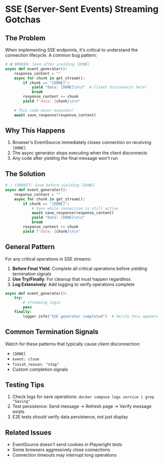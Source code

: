 # SSE (Server-Sent Events) Streaming Gotchas

## The Problem

When implementing SSE endpoints, it's critical to understand the connection lifecycle. A common bug pattern:

```python
# ❌ BROKEN: Save after yielding [DONE]
async def event_generator():
    response_content = ""
    async for chunk in get_stream():
        if chunk == "[DONE]":
            yield "data: [DONE]\n\n"  # Client disconnects here!
            break
        response_content += chunk
        yield f"data: {chunk}\n\n"
    
    # This code never executes!
    await save_response(response_content)
```

## Why This Happens

1. Browser's EventSource immediately closes connection on receiving `[DONE]`
2. The async generator stops executing when the client disconnects
3. Any code after yielding the final message won't run

## The Solution

```python
# ✅ CORRECT: Save before yielding [DONE]
async def event_generator():
    response_content = ""
    async for chunk in get_stream():
        if chunk == "[DONE]":
            # Save while connection is still active
            await save_response(response_content)
            yield "data: [DONE]\n\n"
            break
        response_content += chunk
        yield f"data: {chunk}\n\n"
```

## General Pattern

For any critical operations in SSE streams:

1. **Before Final Yield**: Complete all critical operations before yielding termination signals
2. **Use Try/Finally**: For cleanup that must happen regardless
3. **Log Extensively**: Add logging to verify operations complete

```python
async def event_generator():
    try:
        # streaming logic
        pass
    finally:
        logger.info("SSE generator completed")  # Verify this appears
```

## Common Termination Signals

Watch for these patterns that typically cause client disconnection:
- `[DONE]`
- `event: close`
- `finish_reason: "stop"`
- Custom completion signals

## Testing Tips

1. Check logs for save operations: `docker compose logs service | grep "Saving"`
2. Test persistence: Send message → Refresh page → Verify message exists
3. E2E tests should verify data persistence, not just display

## Related Issues

- EventSource doesn't send cookies in Playwright tests
- Some browsers aggressively close connections
- Connection timeouts may interrupt long operations